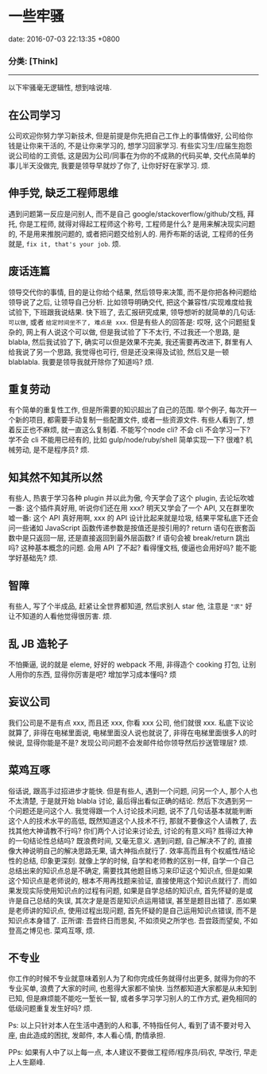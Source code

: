 # 一些牢骚
date:   2016-07-03 22:13:35 +0800
### 分类: [Think]
---

以下牢骚毫无逻辑性, 想到啥说啥.

## 在公司学习

公司欢迎你努力学习新技术, 但是前提是你先把自己工作上的事情做好, 公司给你钱是让你来干活的, 不是让你来学习的, 想学习回家学习. 有些实习生/应届生抱怨说公司给的工资低, 这是因为公司/同事在为你的不成熟的代码买单, 交代点简单的事儿半天没做完, 我要是领导早就炒了你了, 让你好好在家学习. 烦.

## 伸手党, 缺乏工程师思维

遇到问题第一反应是问别人, 而不是自己 google/stackoverflow/github/文档, 拜托, 你是工程师, 就得对得起工程师这个称号, 工程师是什么? 是用来解决现实问题的, 不是用来推脱问题的, 或者把问题交给别人的. 用乔布斯的话说, 工程师的任务就是, `fix it, that's your job`. 烦.

## 废话连篇

领导交代你的事情, 目的是让你给个结果, 然后领导来决策, 而不是你把各种问题给领导说了之后, 让领导自己分析. 比如领导明确交代, 把这个兼容性/实现难度给我试验下, 下班跟我说结果. 快下班了, 去汇报研究成果, 领导想听的就简单的几句话: `可以做`, 或者 `给定时间坐不了, 难点是 xxx`. 但是有些人的回答是: 哎呀, 这个问题挺复杂的, 网上有人说这个可以做, 但是我试验了下不太行, 不过我还一个思路, 是 blabla, 然后我试验了下, 确实可以但是效果不完美, 我还需要再改进下, 群里有人给我说了另一个思路, 我觉得也可行, 但是还没来得及试验, 然后又是一顿 blablabla. 我要是领导我就开除你了知道吗? 烦.

## 重复劳动

有个简单的重复性工作, 但是所需要的知识超出了自己的范围. 举个例子, 每次开一个新的项目, 都需要手动复制一些配置文件, 或者一些资源文件. 有些人看到了, 想着反正也不麻烦, 就一直这么复制着. 不能写个node cli? 不会 cli 不会学习一下? 学不会 cli 不能用已经有的, 比如 gulp/node/ruby/shell 简单实现一下? 很难? 机械劳动, 是不是程序员? 烦.

## 知其然不知其所以然

有些人, 热衷于学习各种 plugin 并以此为傲, 今天学会了这个 plugin, 去论坛吹嘘一番: 这个插件真好用, 听说你们还在用 xxx? 明天又学会了一个 API, 又在群里吹嘘一番: 这个 API 真好用啊, xxx 的 API 设计比起来就是垃圾, 结果平常私底下还会问一些诸如 JavaScript 函数传递参数是按值还是按引用的? return 语句在嵌套函数中是只返回一层, 还是直接返回到最外层函数? if 语句会被 break/return 跳出吗? 这种基本概念的问题. 会用 API 了不起? 看得懂文档, 傻逼也会用好吗? 能不能学好基础先? 烦.

## 智障

有些人, 写了个半成品, 赶紧让全世界都知道, 然后求别人 star 他, 注意是 `"求"` 好让不知道的人看他觉得很厉害. 烦.

## 乱 JB 造轮子

不怕撕逼, 说的就是 eleme, 好好的 webpack 不用, 非得造个 cooking 打包, 让别人用你的东西, 显得你厉害是吧? 增加学习成本懂吗? 烦

## 妄议公司

我们公司是不是有点 xxx, 而且还 xxx, 你看 xxx 公司, 他们就很 xxx. 私底下议论就算了, 非得在电梯里面说, 电梯里面没人说也就说了, 非得在电梯里面很多人的时候说, 显得你能是不是? 发现公司问题不会发邮件给你领导然后抄送管理层? 烦.

## 菜鸡互啄

俗话说, 跟高手过招进步才能快. 但是有些人, 遇到一个问题, 问另一个人, 那个人也不太清楚, 于是就开始 blabla 讨论, 最后得出看似正确的结论. 然后下次遇到另一个问题还是问这个人. 我觉得跟一个人讨论技术问题, 说不了几句话基本就能判断这个人的技术水平的高低, 既然知道这个人技术不行, 那就不要像这个人请教了, 去找其他大神请教不行吗? 你们两个人讨论来讨论去, 讨论的有意义吗? 胜得过大神的一句结论性总结吗? 既浪费时间, 又毫无意义. 遇到问题, 自己解决不了的, 直接像大神说明自己的解决思路无果, 请大神指点就行了. 效率高而且有个权威性/结论性的总结, 印象更深刻. 就像上学的时候, 自学和老师教的区别一样, 自学一个自己总结出来的知识点总是不确定, 需要找其他题目练习来印证这个知识点, 但是如果这个知识点是老师说的, 根本不用再找题来验证, 直接使用这个知识点就行了. 而如果发现实际使用知识点的过程有问题, 如果是自学总结的知识点, 首先怀疑的是或许是自己总结的失误, 其次才是是否是知识点运用错误, 甚至是题目出错了. 恶如果是老师讲的知识点, 使用过程出现问题, 首先怀疑的是自己运用知识点错误, 而不是知识点本身错了. 正所谓: 吾尝终日而思矣, 不如须臾之所学也. 吾尝跂而望矣, 不如登高之博见也. 菜鸡互啄, 烦.

## 不专业

你工作的时候不专业就意味着别人为了和你完成任务就得付出更多, 就得为你的不专业买单, 浪费了大家的时间, 也惹得大家都不愉快. 当然都知道大家都是从未知到已知, 但是麻烦能不能吃一堑长一智, 或者多学习学习别人的工作方式, 避免相同的低级问题重复发生好吗? 烦.

Ps: 以上只针对本人在生活中遇到的人和事, 不特指任何人, 看到了请不要对号入座, 由此造成的困扰, 发邮件, 本人看心情, 酌情承担.

PPs: 如果有人中了以上每一点, 本人建议不要做工程师/程序员/码农, 早改行, 早走上人生巅峰.












